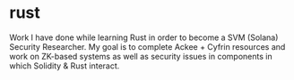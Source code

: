 # rust
Work I have done while learning Rust in order to become a SVM (Solana) Security Researcher. My goal is to complete Ackee + Cyfrin resources and work on ZK-based systems as well as security issues in components in which Solidity &amp; Rust interact.
